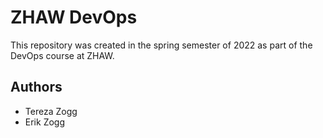 # ZHAW DevOps
This repository was created in the spring semester of 2022 as part of the DevOps course at ZHAW.

## Authors
* Tereza Zogg
* Erik Zogg
